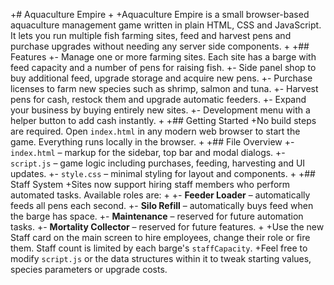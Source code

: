 
+# Aquaculture Empire
+
+Aquaculture Empire is a small browser-based aquaculture management game written in plain HTML, CSS and JavaScript. It lets you run multiple fish farming sites, feed and harvest pens and purchase upgrades without needing any server side components.
+
+## Features
+- Manage one or more farming sites. Each site has a barge with feed capacity and a number of pens for raising fish.
+- Side panel shop to buy additional feed, upgrade storage and acquire new pens.
+- Purchase licenses to farm new species such as shrimp, salmon and tuna.
+- Harvest pens for cash, restock them and upgrade automatic feeders.
+- Expand your business by buying entirely new sites.
+- Development menu with a helper button to add cash instantly.
+
+## Getting Started
+No build steps are required. Open `index.html` in any modern web browser to start the game. Everything runs locally in the browser.
+
+## File Overview
+- `index.html` – markup for the sidebar, top bar and modal dialogs.
+- `script.js` – game logic including purchases, feeding, harvesting and UI updates.
+- `style.css` – minimal styling for layout and components.
+
+## Staff System
+Sites now support hiring staff members who perform automated tasks. Available roles are:
+
+- **Feeder Loader** – automatically feeds all pens each second.
+- **Silo Refill** – automatically buys feed when the barge has space.
+- **Maintenance** – reserved for future automation tasks.
+- **Mortality Collector** – reserved for future features.
+
+Use the new Staff card on the main screen to hire employees, change their role or fire them. Staff count is limited by each barge's `staffCapacity`.
+Feel free to modify `script.js` or the data structures within it to tweak starting values, species parameters or upgrade costs.
